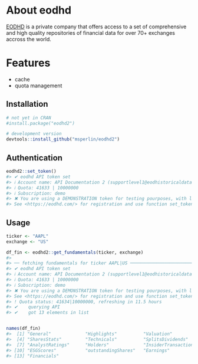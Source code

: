 
<!-- README.md is generated from README.Rmd. Please edit that file -->

# About eodhd

<!-- badges: start -->
<!-- badges: end -->

[EODHD](https://eodhd.com/) is a private company that offers access to a
set of comprehensive and high quality repositories of financial data for
over 70+ exchanges accross the world.

# Features

- cache
- quota management

## Installation

``` r
# not yet in CRAN
#install.package("eodhd2")

# development version
devtools::install_github("msperlin/eodhd2")
```

## Authentication

``` r
eodhd2::set_token()
#> ✔ eodhd API token set
#> ℹ Account name: API Documentation 2 (supportlevel1@eodhistoricaldata.com)
#> ℹ Quota: 41633 | 10000000
#> ℹ Subscription: demo
#> ✖ You are using a DEMONSTRATION token for testing pourposes, with limited access to the data repositories.
#> See <https://eodhd.com/> for registration and use function set_token(TOKEN) to set your own token.
```

## Usage

``` r
ticker <- "AAPL"
exchange <- "US"

df_fin <- eodhd2::get_fundamentals(ticker, exchange)
#> 
#> ── fetching fundamentals for ticker AAPL|US ────────────────────────────────────
#> ✔ eodhd API token set
#> ℹ Account name: API Documentation 2 (supportlevel1@eodhistoricaldata.com)
#> ℹ Quota: 41633 | 10000000
#> ℹ Subscription: demo
#> ✖ You are using a DEMONSTRATION token for testing pourposes, with limited access to the data repositories.
#> See <https://eodhd.com/> for registration and use function set_token(TOKEN) to set your own token.
#> ! Quota status: 41634|10000000, refreshing in 11.5 hours
#> ✔    querying API
#> ✔    got 13 elements in list
```

``` r

names(df_fin)
#>  [1] "General"             "Highlights"          "Valuation"          
#>  [4] "SharesStats"         "Technicals"          "SplitsDividends"    
#>  [7] "AnalystRatings"      "Holders"             "InsiderTransactions"
#> [10] "ESGScores"           "outstandingShares"   "Earnings"           
#> [13] "Financials"
```
